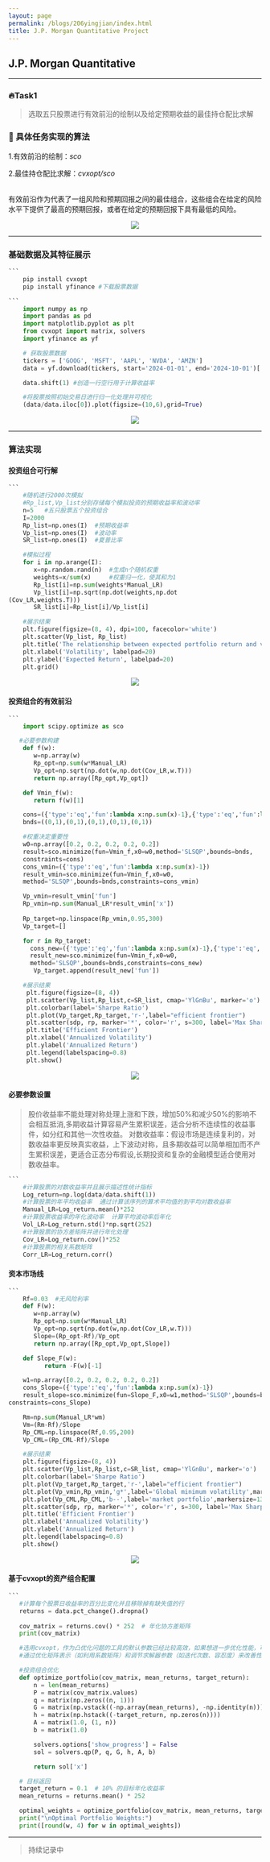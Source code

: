 ```yaml
---
layout: page
permalink: /blogs/206yingjian/index.html
title: J.P. Morgan Quantitative Project
---
```


## J.P. Morgan Quantitative

---

### 🔥Task1 

>选取五只股票进行有效前沿的绘制以及给定预期收益的最佳持仓配比求解


### 🍴 具体任务实现的算法

1.有效前沿的绘制：*sco*

2.最佳持仓配比求解：*cvxopt/sco*

<br>有效前沿作为代表了一组风险和预期回报之间的最佳组合，这些组合在给定的风险水平下提供了最高的预期回报，或者在给定的预期回报下具有最低的风险。

<center>
<img src = "/blogs/206yingjian.assets/有效前沿2.png">
</center>

   
---
### 基础数据及其特征展示

````python    
```
    pip install cvxopt
    pip install yfinance #下载股票数据
````


````python
```
    import numpy as np
    import pandas as pd  
    import matplotlib.pyplot as plt  
    from cvxopt import matrix, solvers
    import yfinance as yf 

    # 获取股票数据  
    tickers = ['GOOG', 'MSFT', 'AAPL', 'NVDA', 'AMZN']  
    data = yf.download(tickers, start='2024-01-01', end='2024-10-01')['Adj Close']

    data.shift(1) #创造一行空行用于计算收益率

    #将股票按照初始交易日进行归一化处理并可视化
    (data/data.iloc[0]).plot(figsize=(10,6),grid=True)

````
<center>
<img src = "/blogs/206yingjian.assets/Return Rate.png">
</center>

---
### 算法实现

#### 投资组合可行解
````python
```
    #随机进行2000次模拟  
    #Rp_list,Vp_list分别存储每个模拟投资的预期收益率和波动率
    n=5   #五只股票五个投资组合
    I=2000
    Rp_list=np.ones(I)  #预期收益率
    Vp_list=np.ones(I)  #波动率
    SR_list=np.ones(I)  #夏普比率

    #模拟过程
    for i in np.arange(I):
       x=np.random.rand(n)  #生成n个随机权重
       weights=x/sum(x)     #权重归一化，使其和为1
       Rp_list[i]=np.sum(weights*Manual_LR)  
       Vp_list[i]=np.sqrt(np.dot(weights,np.dot
(Cov_LR,weights.T)))  
       SR_list[i]=Rp_list[i]/Vp_list[i]

    #展示结果    
    plt.figure(figsize=(8, 4), dpi=100, facecolor='white')  
    plt.scatter(Vp_list, Rp_list)  
    plt.title('The relationship between expected portfolio return and volatility', pad=20)  
    plt.xlabel('Volatility', labelpad=20)  
    plt.ylabel('Expected Return', labelpad=20)  
    plt.grid()

````

<center>
<img src = "/blogs/206yingjian.assets/The relationship between expected portfolio return and volatility.png">
</center>

#### 投资组合的有效前沿
````python
```
    import scipy.optimize as sco

   #必要参数构建
    def f(w):
       w=np.array(w)
       Rp_opt=np.sum(w*Manual_LR)
       Vp_opt=np.sqrt(np.dot(w,np.dot(Cov_LR,w.T)))
       return np.array([Rp_opt,Vp_opt])

    def Vmin_f(w):
       return f(w)[1]

    cons=({'type':'eq','fun':lambda x:np.sum(x)-1},{'type':'eq','fun':lambda x:f(x)[0]-0.15})
    bnds=((0,1),(0,1),(0,1),(0,1),(0,1))

    #权重决定重要性
    w0=np.array([0.2, 0.2, 0.2, 0.2, 0.2])  
    result=sco.minimize(fun=Vmin_f,x0=w0,method='SLSQP',bounds=bnds,
    constraints=cons)
    cons_vmin=({'type':'eq','fun':lambda x:np.sum(x)-1})
    result_vmin=sco.minimize(fun=Vmin_f,x0=w0,
    method='SLSQP',bounds=bnds,constraints=cons_vmin)

    Vp_vmin=result_vmin['fun']
    Rp_vmin=np.sum(Manual_LR*result_vmin['x'])
 
    Rp_target=np.linspace(Rp_vmin,0.95,300)
    Vp_target=[]

    for r in Rp_target:
      cons_new=({'type':'eq','fun':lambda x:np.sum(x)-1},{'type':'eq','fun':lambda x:f(x)[0]-r})
      result_new=sco.minimize(fun=Vmin_f,x0=w0,
      method='SLSQP',bounds=bnds,constraints=cons_new)
       Vp_target.append(result_new['fun'])

    #展示结果    
     plt.figure(figsize=(8, 4))  
     plt.scatter(Vp_list,Rp_list,c=SR_list, cmap='YlGnBu', marker='o')  
     plt.colorbar(label='Sharpe Ratio')  
     plt.plot(Vp_target,Rp_target,'r-',label="efficient frontier")
     plt.scatter(sdp, rp, marker='*', color='r', s=300, label='Max Sharpe Ratio')  
     plt.title('Efficient Frontier')  
     plt.xlabel('Annualized Volatility')  
     plt.ylabel('Annualized Return')  
     plt.legend(labelspacing=0.8)  
     plt.show()
````
<center>
<img src = "/blogs/206yingjian.assets/Efficient Frontier.png">
</center>

#### 必要参数设置
> 股价收益率不能处理对称处理上涨和下跌，增加50%和减少50%的影响不会相互抵消,多期收益计算容易产生累积误差，适合分析不连续性的收益事件，如分红和其他一次性收益。
> 对数收益率：假设市场是连续复利的，对数收益率更反映真实收益，上下波动对称，且多期收益可以简单相加而不产生累积误差，更适合正态分布假设,长期投资和复杂的金融模型适合使用对数收益率。

````python
```
    #计算股票的对数收益率并且展示描述性统计指标
    Log_return=np.log(data/data.shift(1))
    #计算股票的年平均收益率  通过计算该序列的算术平均值的到平均对数收益率
    Manual_LR=Log_return.mean()*252
    #计算股票收益率的年化波动率  计算平均波动率后年化
    Vol_LR=Log_return.std()*np.sqrt(252)
    #计算股票的协方差矩阵并进行年化处理
    Cov_LR=Log_return.cov()*252
    #计算股票的相关系数矩阵
    Corr_LR=Log_return.corr()

````

#### 资本市场线
````python
``` 
    Rf=0.03  #无风险利率
    def F(w):
       w=np.array(w)
       Rp_opt=np.sum(w*Manual_LR)
       Vp_opt=np.sqrt(np.dot(w,np.dot(Cov_LR,w.T)))
       Slope=(Rp_opt-Rf)/Vp_opt
       return np.array([Rp_opt,Vp_opt,Slope])

    def Slope_F(w):
          return -F(w)[-1]

    w1=np.array([0.2, 0.2, 0.2, 0.2, 0.2])
    cons_Slope=({'type':'eq','fun':lambda x:np.sum(x)-1})
    result_slope=sco.minimize(fun=Slope_F,x0=w1,method='SLSQP',bounds=bnds,
constraints=cons_Slope)

    Rm=np.sum(Manual_LR*wm)
    Vm=(Rm-Rf)/Slope
    Rp_CML=np.linspace(Rf,0.95,200)
    Vp_CML=(Rp_CML-Rf)/Slope

    #展示结果    
    plt.figure(figsize=(8, 4))  
    plt.scatter(Vp_list,Rp_list,c=SR_list, cmap='YlGnBu', marker='o')  
    plt.colorbar(label='Sharpe Ratio')  
    plt.plot(Vp_target,Rp_target,'r-',label="efficient frontier")
    plt.plot(Vp_vmin,Rp_vmin,'g*',label='Global minimum volatility',markersize=13)
    plt.plot(Vp_CML,Rp_CML,'b--',label='market portfolio',markersize=13)
    plt.scatter(sdp, rp, marker='*', color='r', s=300, label='Max Sharpe Ratio')  
    plt.title('Efficient Frontier')  
    plt.xlabel('Annualized Volatility')  
    plt.ylabel('Annualized Return')  
    plt.legend(labelspacing=0.8)  
    plt.show()
````
<center>
<img src = "/blogs/206yingjian.assets/Total_Efficient Frontier.png">
</center>

#### 基于cvxopt的资产组合配置

````python
```
   #计算每个股票日收益率的百分比变化并且移除掉有缺失值的行  
   returns = data.pct_change().dropna()  
 
   cov_matrix = returns.cov() * 252  # 年化协方差矩阵  
   print(cov_matrix)  

   #选用cvxopt，作为凸优化问题的工具的默认参数已经比较高效，如果想进一步优化性能，可以
   #通过优化矩阵表示（如利用系数矩阵）和调节求解器参数（如迭代次数、容忍度）来改善性能

   #投资组合优化  
   def optimize_portfolio(cov_matrix, mean_returns, target_return):  
       n = len(mean_returns)  
       P = matrix(cov_matrix.values)  
       q = matrix(np.zeros((n, 1)))  
       G = matrix(np.vstack((-np.array(mean_returns), -np.identity(n))))  
       h = matrix(np.hstack((-target_return, np.zeros(n))))  
       A = matrix(1.0, (1, n))  
       b = matrix(1.0)  

       solvers.options['show_progress'] = False  
       sol = solvers.qp(P, q, G, h, A, b)  

       return sol['x']  

   # 目标返回  
   target_return = 0.1  # 10% 的目标年化收益率  
   mean_returns = returns.mean() * 252  

   optimal_weights = optimize_portfolio(cov_matrix, mean_returns, target_return)  
   print("\nOptimal Portfolio Weights:")  
   print([round(w, 4) for w in optimal_weights])  

````

---



>持续记录中



